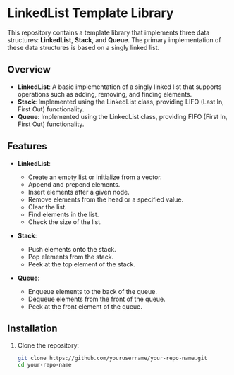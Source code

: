 # LinkedList Template Library

This repository contains a template library that implements three data structures: **LinkedList**, **Stack**, and **Queue**. The primary implementation of these data structures is based on a singly linked list.


## Overview
- **LinkedList**: A basic implementation of a singly linked list that supports operations such as adding, removing, and finding elements.
- **Stack**: Implemented using the LinkedList class, providing LIFO (Last In, First Out) functionality.
- **Queue**: Implemented using the LinkedList class, providing FIFO (First In, First Out) functionality.


## Features

- **LinkedList**:
  - Create an empty list or initialize from a vector.
  - Append and prepend elements.
  - Insert elements after a given node.
  - Remove elements from the head or a specified value.
  - Clear the list.
  - Find elements in the list.
  - Check the size of the list.

- **Stack**:
  - Push elements onto the stack.
  - Pop elements from the stack.
  - Peek at the top element of the stack.

- **Queue**:
  - Enqueue elements to the back of the queue.
  - Dequeue elements from the front of the queue.
  - Peek at the front element of the queue.

## Installation
1. Clone the repository:
   ```bash
   git clone https://github.com/yourusername/your-repo-name.git
   cd your-repo-name

